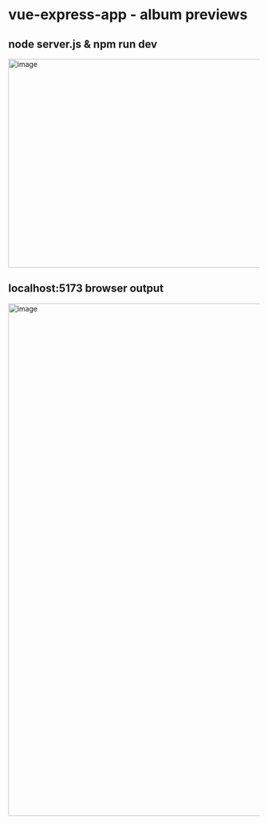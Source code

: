 ﻿# vue-express-app - album previews

## node server.js & npm run dev 
<img width="1725" height="419" alt="image" src="https://github.com/user-attachments/assets/6d8f51ed-2c70-47b6-841a-ee7403026901" />

## localhost:5173 browser output
<img width="1919" height="1029" alt="image" src="https://github.com/user-attachments/assets/2d644b10-dc22-448d-9917-077f9f25ce90" />


